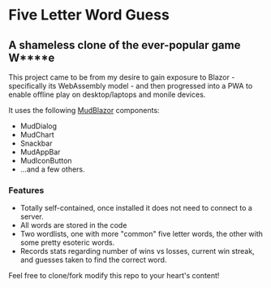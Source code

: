 # Five Letter Word Guess

## A shameless clone of the ever-popular game W****e

This project came to be from my desire to gain exposure to Blazor - specifically its WebAssembly model - and then progressed into a PWA to enable offline play on desktop/laptops and monile devices.

It uses the following [MudBlazor](https://mudblazor.com) components:

- MudDialog
- MudChart
- Snackbar
- MudAppBar
- MudIconButton
- ...and a few others.

### Features

- Totally self-contained, once installed it does not need to connect to a server.
- All words are stored in the code
- Two wordlists, one with more "common" five letter words, the other with some pretty esoteric words.
- Records stats regarding number of wins vs losses, current win streak, and guesses taken to find the correct word.
  

Feel free to clone/fork modify this repo to your heart's content!
  
